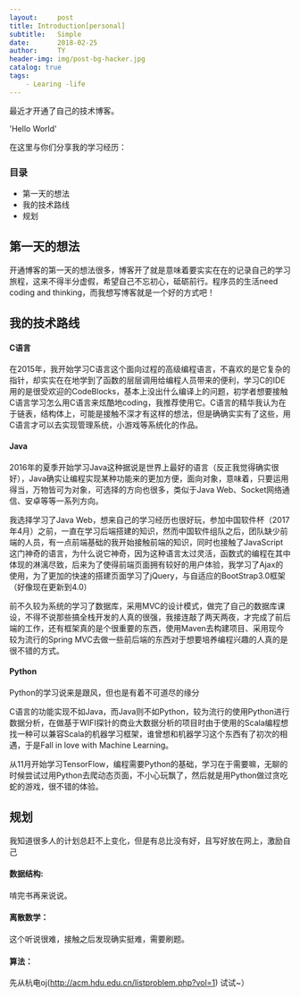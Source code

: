 ```yaml
---
layout:     post
title: Introduction[personal]
subtitle:   Simple
date:       2018-02-25
author:     TY
header-img: img/post-bg-hacker.jpg
catalog: true
tags:
    - Learing -life
---
```


最近才开通了自己的技术博客。

'Hello World'

在这里与你们分享我的学习经历：

### 目录

- 第一天的想法
- 我的技术路线
- 规划

## 第一天的想法

开通博客的第一天的想法很多，博客开了就是意味着要实实在在的记录自己的学习旅程，这来不得半分虚假，希望自己不忘初心，砥砺前行。程序员的生活need coding
and thinking，而我想写博客就是一个好的方式吧！

## 我的技术路线

#### C语言

在2015年，我开始学习C语言这个面向过程的高级编程语言，不喜欢的是它复杂的指针，却实实在在地学到了函数的层层调用给编程人员带来的便利，学习C的IDE用的是很受欢迎的CodeBlocks，基本上没出什么编译上的问题，初学者想要接触C语言学习怎么用C语言来炫酷地coding，我推荐使用它。C语言的精华我认为在于链表，结构体上，可能是接触不深才有这样的想法，但是确确实实有了这些，用C语言才可以去实现管理系统，小游戏等系统化的作品。

#### Java

2016年的夏季开始学习Java这种据说是世界上最好的语言（反正我觉得确实很好），Java确实让编程实现某种功能来的更加方便，面向对象，意味着，只要运用得当，万物皆可为对象，可选择的方向也很多，类似于Java Web、Socket网络通信、安卓等等一系列方向。

我选择学习了Java Web，想来自己的学习经历也很好玩，参加中国软件杯（2017年4月）之前，一直在学习后端搭建的知识，然而中国软件组队之后，团队缺少前端的人员，有一点前端基础的我开始接触前端的知识，同时也接触了JavaScript这门神奇的语言，为什么说它神奇，因为这种语言太过灵活，函数式的编程在其中体现的淋漓尽致，后来为了使得前端页面拥有较好的用户体验，我学习了Ajax的使用，为了更加的快速的搭建页面学习了jQuery，与自适应的BootStrap3.0框架（好像现在更新到4.0）

前不久较为系统的学习了数据库，采用MVC的设计模式，做完了自己的数据库课设，不得不说那些搞全栈开发的人真的很强，我接连敲了两天两夜，才完成了前后端的工作，还有框架真的是个很重要的东西，使用Maven去构建项目、采用现今较为流行的Spring MVC去做一些前后端的东西对于想要培养编程兴趣的人真的是很不错的方式。

#### Python

Python的学习说来是跟风，但也是有着不可道尽的缘分

C语言的功能实现不如Java，而Java则不如Python，较为流行的使用Python进行数据分析，在做基于WIFI探针的商业大数据分析的项目时由于使用的Scala编程想找一种可以兼容Scala的机器学习框架，谁曾想和机器学习这个东西有了初次的相遇，于是Fall in love with Machine Learning。

从11月开始学习TensorFlow，编程需要Python的基础，学习在于需要嘛，无聊的时候尝试过用Python去爬动态页面，不小心玩飘了，然后就是用Python做过贪吃蛇的游戏，很不错的体验。


## 规划

我知道很多人的计划总赶不上变化，但是有总比没有好，且写好放在网上，激励自己

#### 数据结构:

啃完书再来说说。

#### 离散数学：

这个听说很难，接触之后发现确实挺难，需要刷题。

#### 算法：

先从杭电oj(http://acm.hdu.edu.cn/listproblem.php?vol=1) 试试~）
